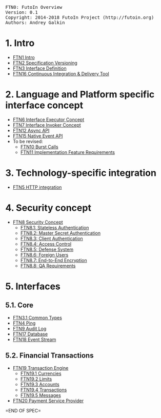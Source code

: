 <pre>
FTN0: FutoIn Overview
Version: 0.1
Copyright: 2014-2018 FutoIn Project (http://futoin.org)
Authors: Andrey Galkin
</pre>


# 1. Intro
* [FTN1 Intro](./ftn1\_intro.md)
* [FTN2 Specification Versioning](./ftn2\_spec\_versioning.md)
* [FTN3 Interface Definition](./ftn3\_iface\_definition.md)
* [FTN16 Continuous Integration & Delivery Tool](./ftn16\_cid\_tool.md)

# 2. Language and Platform specific interface concept
* [FTN6 Interface Executor Concept](./ftn6\_iface\_executor\_concept.md)
* [FTN7 Interface Invoker Concept](./ftn7\_iface\_invoker\_concept.md)
* [FTN12 Async API](./ftn12\_async\_api.md)
* [FTN15 Native Event API](./ftn15\_native\_event.md)
* To be revised:
    * [FTN10 Burst Calls](./ftn10\_burst\_calls.md)
    * [FTN11 Implementation Feature Requirements ](./ftn11\_implementation\_feature\_requirements.md)

# 3. Technology-specific integration
* [FTN5 HTTP integration](./ftn5\_iface\_http\_integration.md)

# 4. Security concept
* [FTN8 Security Concept](./ftn8\_security\_concept.md)
    * [FTN8.1: Stateless Authentication](./ftn8.1\_stateless\_auth.md)
    * [FTN8.2: Master Secret Authentication](./ftn8.2\_master\_auth.md)
    * [FTN8.3: Client Authentication](./ftn8.3\_client\_auth.md)
    * [FTN8.4: Access Control](./ftn8.4\_access\_control.md)
    * [FTN8.5: Defense System](./ftn8.5\_defense.md)
    * [FTN8.6: Foreign Users](./ftn8.6\_foreign\_users.md)
    * [FTN8.7: End-to-End Encryption](./ftn8.7\_e2ee.md)
    * [FTN8.8: QA Requirements](./ftn8.8\_qa\_requirements.md)

# 5. Interfaces
## 5.1. Core
* [FTN3.1 Common Types](./ftn3.1\_if\_common\_types.md)
* [FTN4 Ping](./ftn4\_if\_ping.md)
* [FTN9 Audit Log](./ftn9\_if\_auditlog.md)
* [FTN17 Database](./ftn17\_if\_database.md)
* [FTN18 Event Stream](./ftn18\_if\_eventstream.md)

## 5.2. Financial Transactions
* [FTN19 Transaction Engine](./ftn19\_if\_xfer\_engine.md)
    * [FTN19.1 Currencies](./ftn19.1\_if\_currencies.md)
    * [FTN19.2 Limits](./ftn19.2\_if\_xfer\_limits.md)
    * [FTN19.3 Accounts](./ftn19.3\_if\_xfer\_accounts.md)
    * [FTN19.4 Transactions](./ftn19.4\_if\_xfers.md)
    * [FTN19.5 Messages](./ftn19.5\_if\_xfer_msg.md)
* [FTN20 Payment Service Provider](./ftn20\_if\_psp.md)

=END OF SPEC=

